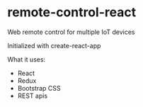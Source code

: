 # remote-control-react
Web remote control for multiple IoT devices

Initialized with create-react-app

What it uses:
* React
* Redux
* Bootstrap CSS
* REST apis
